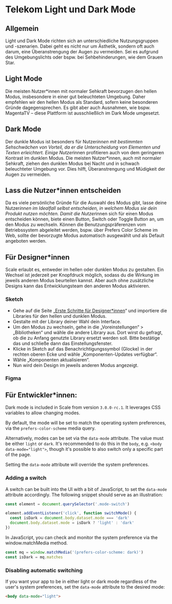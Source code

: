 # Telekom Light und Dark Mode

## Allgemein

Light und Dark Mode richten sich an unterschiedliche Nutzungsgruppen und -szenarien. Dabei geht es nicht nur um Ästhetik, sondern oft auch darum, eine Überanstrengung der Augen zu vermeiden. Sei es aufgrund des Umgebungslichts oder bspw. bei Sehbehinderungen, wie dem Grauen Star.

## Light Mode

Die meisten Nutzer\*innen mit normaler Sehkraft bevorzugen den hellen Modus, insbesondere in einer gut beleuchteten Umgebung. Daher empfehlen wir den hellen Modus als Standard, sofern keine besonderen Gründe dagegensprechen. Es gibt aber auch Ausnahmen, wie bspw. MagentaTV – diese Plattform ist ausschließlich im Dark Mode umgesetzt.

## Dark Mode

Der dunkle Modus ist besonders für Nutzer*innen mit bestimmten Sehschwächen von Vorteil, da er die Unterscheidung von Elementen und Texten erleichtert. Einige Nutzer*innen profitieren auch von dem geringeren Kontrast im dunklen Modus. Die meisten Nutzer\*innen, auch mit normaler Sehkraft, ziehen den dunklen Modus bei Nacht und in schwach beleuchteter Umgebung vor. Dies hilft, Überanstrengung und Müdigkeit der Augen zu vermeiden.

## Lass die Nutzer\*innen entscheiden

Da es viele persönliche Gründe für die Auswahl des Modus gibt, lasse deine Nutzer*innen im Idealfall selbst entscheiden, in welchem Modus sie dein Produkt nutzen möchten. Damit die Nutzer*innen sich für einen Modus entscheiden können, biete einen Button, Switch oder Toggle Button an, um den Modus zu wechseln. Können die Benutzungspräferenzen vom Betriebssystem abgeleitet werden, bspw. über Prefers Color Scheme im Web, sollte der bevorzugte Modus automatisch ausgewählt und als Default angeboten werden.

## Für Designer\*innen

Scale erlaubt es, entweder im hellen oder dunklen Modus zu gestalten. Ein Wechsel ist jederzeit per Knopfdruck möglich, sodass du die Wirkung im jeweils anderen Modus beurteilen kannst. Aber auch ohne zusätzliche Designs kann das Entwicklungsteam den anderen Modus aktivieren.

### Sketch

- Gehe auf die Seite „<a href="./?path=/docs/setup-info-getting-started-for-designers--page">Erste Schritte für Designer\*innen</a>“ und importiere die Libraries für den hellen und dunklen Modus.
- Gestalte mit der Library deiner Wahl dein Interface.
- Um den Modus zu wechseln, gehe in die „Voreinstellungen“ > „Bibliotheken“ und wähle die andere Library aus. Dort wirst du gefragt, ob die zu Anfang genutzte Library ersetzt werden soll. Bitte bestätige das und schließe dann das Einstellungsfenster.
- Klicke in Sketch auf das Benachrichtigungssymbol (Glocke) in der rechten oberen Ecke und wähle „Komponenten-Updates verfügbar“.
- Wähle „Komponenten aktualisieren“.
- Nun wird dein Design im jeweils anderen Modus angezeigt.

### Figma

## Für Entwickler\*innen:

Dark mode is included in Scale from version `3.0.0-rc.1`. It leverages CSS variables to allow changing modes.

By default, the mode will be set to match the operating system preferences, via the `prefers-color-scheme` media query.

Alternatively, modes can be set via the `data-mode` attribute. The value must be either `light` or `dark`. It's recommended to do this in the `body`, e.g. `<body data-mode="light">`, though it's possible to also switch only a specific part of the page.

Setting the `data-mode` attribute will override the system preferences.

### Adding a switch

A switch can be built into the UI with a bit of JavaScript, to set the `data-mode` attribute accordingly. The following snippet should serve as an illustration:

```js
const element = document.querySelector('.mode-switch')

element.addEventListener('click', function switchMode() {
  const isDark = document.body.dataset.mode === 'dark'
  document.body.dataset.mode = isDark ? 'light' : 'dark'
})
```

In JavaScript, you can check and monitor the system preference via the window.matchMedia method.

```js
const mq = window.matchMedia('(prefers-color-scheme: dark)')
const isDark = mq.matches
```

### Disabling automatic switching

If you want your app to be in either light or dark mode regardless of the user's system preferences, set the `data-mode` attribute to the desired mode:

```html
<body data-mode="light">
```
